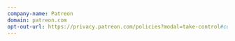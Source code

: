 ```yaml
---
company-name: Patreon
domain: patreon.com
opt-out-url: https://privacy.patreon.com/policies?modal=take-control#compliance-with-california-privacy-laws
---
```





